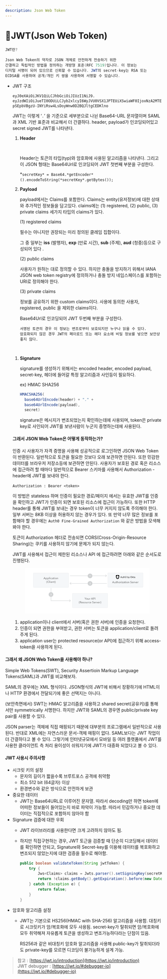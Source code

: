 ```yaml
---
description: Json Web Token
---
```


# JWT(Json Web Token)

```java
JWT란?

Json Web Token의 약자로 JSON 개체로 안전하게 전송하기 위한 
간결하고 독립적인 방법을 정의하는 개방형 표준(RFC 7519)입니다. 이 정보는
디지털 서명이 되어 있으므로 신뢰할 수 있습니다. JWT의 secret-key는 RSA 또는
ECDSA를 사용하여 공개/개인 키 쌍을 사용하여 서명할 수 있습니다.
```

*   JWT 구조

    ```
    eyJ0eXAiOiJKV1QiLCJhbGciOiJIUzI1NiJ9.
    eyJzdWIiOiJueTI0ODUiLCJyb2xlcyI6WyJVU0VSX1JPTEUiXSwiaWF0IjoxNzA2MTE2NDQwLCJleHAiOjE3MTEzMDA0NDB9.
    pSEpbVBgzU-INYiRsw4LsDoyWnw0D2BQJltgCEDKlno
    ```

    JWT는 이렇게 ‘`.`’ 을 기준으로 세부분으로 나뉜 Base64-URL 문자열이며 SAML과 XML 기반 표준과 비교해서 더 간결하다. header, payload가 인코딩되어있고 secret signed JWT를 나타낸다.

    1.  **Header**

        <figure><img src="../../.gitbook/assets/스크린샷 2024-01-28 15.20.56.png" alt="" width="248"><figcaption></figcaption></figure>

        Header는 토큰의 타입(typ)와 암호화에 사용된 알고리즘을 나타낸다. 그리고 이 JSON 형태는 Base64Url로 인코딩되어 JWT 첫번째 부분을 구성한다.

        \*`secretKey* = Base64.*getEncoder*().encodeToString(*secretKey*.getBytes());`
    2.  **Payload**

        payload에서는 Claims를 포함한다. Claims는 entity(유저정보)에 대한 상태와 추가적인 정보들을 담고있다. claims에는 (1) registered, (2) public, (3) private claims 세가지 타입의 claims가 있다.

        (1) registered claims

        필수는 아니지만 권장되는 미리 정의된 클레임 집합이다.

        그 중 일부는 **iss** (발행자), **exp** (만료 시간), **sub** (주제), **aud** (청중)등으로 구성되어 있다 .

        (2) public claims

        사용자가 원하는 대로 정의할 수 있다. 하지만 충돌을 방지하기 위해서 IANA JSON web token registry에 정의하거나 충돌 방지 네임스페이스를 포함하는 URI로 정의해야 한다.

        (3) private claims

        정보를 공유하기 위한 custom claims이다. 사용에 동의한 사용자, registered, public 을 제외한 claims이다.

        Base64Url로 인코딩되어 JWT 두번째 부분을 구성한다.

        ```
        서명된 토큰의 경우 이 정보는 변조로부터 보호되지만 누구나 읽을 수 있다. 
        암호화되지 않은 경우 JWT의 페이로드 또는 헤더 요소에 비밀 정보를 넣으면 보안상 좋지 않다.
        ```



    <figure><img src="../../.gitbook/assets/스크린샷 2024-01-28 15.38.45.png" alt="" width="221"><figcaption></figcaption></figure>

    1.  **Signature**

        signature를 생성하기 위해서는 encoded header, encoded payload, secret-key, 헤더에 들어갈 특정 알고리즘과 사인등이 필요하다.

        ex) HMAC SHA256

        ```java
        HMACSHA256(
          base64UrlEncode(header) + "." +
          base64UrlEncode(payload),
          secret)
        ```

        signature은 메시지가 변조되었는지 확인하는데에 사용되며, token은 private key로 사인되어 JWT를 보낸사람이 누군지 증명하는데에 사용된다.



    #### 그래서 JSON Web Token은 어떻게 동작하는가?

    인증 시 사용자가 자격 증명을 사용해 성공적으로 로그인하면 JSON Web Token이 반환된다. 일반적으로 토큰을 필요한 것보다 오래 보관하면 안된다. 또한 민감한 데이터를 브라우저 저장소등에 보관하면 안된다. 사용자가 보호된 경로 혹은 리소스에 접근하려 할 때마다 일반적으로 Bearer 스키마를 사용해서 Authorization - header에 JWT를 보내야 한다.

    `Authorization : Bearer <token>`

    이 방법은 stateless 하며 인증이 필요한 경로/페이지 에서는 유효한 JWT를 인증을 확인하고 JWT가 인증이 되면 보호된 리소스에 접근이 가능하다. 또한 HTTP header를 통해 JWT를 보내는 경우 token이 너무 커지지 않도록 주의해야 한다. 일부 서버는 8KB 이상을 허용하지 않는 경우가 있다. 또 만약 너무 많은 정보를 포함해야 할 경우에는 `Auth0 Fine-Grained Authorization` 와 같은 방법을 모색해봐야 한다.

    토큰이 Authorization 헤더로 전송되면 CORS(Cross-Origin-Resource Sharing)는 쿠키를 사용하지 않기에 문제가 되지 않는다.

    JWT를 사용해서 접근이 제한된 리소스나 API 에 접근하려면 아래와 같은 순서도로 진행된다.

    <figure><img src="../../.gitbook/assets/Untitled.png" alt=""><figcaption></figcaption></figure>

    1. application이나 client에서 서버(혹은 권한 서버)에 인증을 요청한다.
    2. 인증이 되면 권한을 부여받고, 권한 서버는 토큰을 application/client로 돌려주게 된다.
    3. application user는 protected resource(or API)에 접근하기 위해 access-token을 사용하게 된다.

#### 그래서 왜 JSON Web Token을 사용해야 하나?

Simple Web Tokens(SWT), Security Assertioin Markup Language Tokens(SAML)과 JWT를 비교해보자.

SAML의 경우에는 XML 형식이다. JSON형식의 JWT에 비해서 장황하기에 HTML이나 HTTP 환경에서 전달되기에 좋은 선택지는 아니다.

(보안측면에서) SWT는 HMAC 알고리즘을 사용하고 shared secret(공유키)를 통해서만 symmetrically 서명한다. 하지만 JWT와 SAML의 경우엔 public/private key pair를 사용할 수 있다.

JSON parser는 객체에 직접 매핑되기 때문에 대부분의 프로그램에서 일반적으로 사용된다. 반대로 XML에는 자연스러운 문서-객체 매핑이 없다. SAML보다는 JWT 작업이 더 간결하다고 볼 수 있다. 그렇기에 인터넷규모에서 모바일 등 여러 플랫폼에서 JWT를 사용한 클라이언트 측 처리 용이성이 쉬워지기에 JWT가 대중화 되었다고 볼 수 있다.



#### JWT 사용시 주의사항

* 시크릿 키의 설정
  * 문자의 길이가 짧을수록 브루트포스 공격에 취약함
  * 최소 512 bit (64글자) 이상
  * 환경변수와 같은 방식으로 안전하게 보관
* 중요한 데이터
  * JWT는 Base64URL로 이루어진 문자열. 따라서 decoding만 하면 token에 어떠한 정보들이 들어있는지 바로 파악이 가능함. 따라서 민감하거나 중요한 데이터는 직접적으로 포함하지 않아야 함
* Signature 검증에 대한 우회
  * JWT 라이브러리를 사용한다면 크게 고려하지 않아도 됨.
  *   하지만 직접구현하는 경우, JWT 토근을 검증할 때 단순히 디코딩해서 데이터를 확인하면 안되고, Signature와 Secret-key를 이용해 데이터를 복호화하고 변조되지 않았는지에 대한 검증을 필수로 해야함.

      ```java
      public boolean validateToken(String jwtToken) {
          try {
              Jws<Claims> claims = Jwts.parser().setSigningKey(secretKey).parseClaimsJws(jwtToken);
              return !claims.getBody().getExpiration().before(new Date()); //현재로부터 시간이 유효한지.
          } catch (Exception e) {
              return false;
          }
      }
      ```
* 암호화 알고리즘 설정
  *   JWT는 기본으로 HS256(HMAC with SHA-256) 알고리즘을 사용함. 대칭키로 시크릿키가 암/복호화에 모두 사용됨. secret-key가 탈취되면 암/복호화에 모두 취약해져 자유롭게 토큰을 생성하고 변조가능하다라는 단점이 있음.

      RS256과 같은 비대칭키 암호화 알고리즘을 사용해 public-key가 탈취되더라도 private-key를 모르면 디코딩이 불가능하게 설계 가능.

> 참고 : [https://jwt.io/introduction](https://jwt.io/introduction) \
> JWT debugger : [https://jwt.io/#debugger-io](https://jwt.io/#debugger-io)
